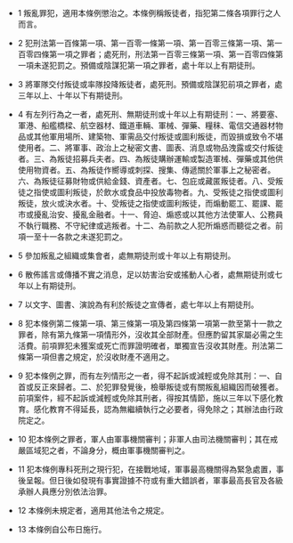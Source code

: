 * 1 叛亂罪犯，適用本條例懲治之。本條例稱叛徒者，指犯第二條各項罪行之人而言。

* 2 犯刑法第一百條第一項、第一百零一條第一項、第一百零三條第一項、第一百零四條第一項之罪者；處死刑，刑法第一百零三條第一項、第一百零四條第一項未遂犯罰之。預備或陰謀犯第一項之罪者，處十年以上有期徒刑。

* 3 將軍隊交付叛徒或率隊投降叛徒者，處死刑。預備或陰謀犯前項之罪者，處三年以上、十年以下有期徒刑。

* 4 有左列行為之一者，處死刑、無期徒刑或十年以上有期徒刑：一、將要塞、軍港、船艦橋樑、航空器材、鐵道車輛、軍械、彈藥、糧秣、電信交通器材物品或其他軍用場所、建築物、軍需品交付叛徒或圖利叛徒，而毀損或致令不堪使用者。二、將軍事、政治上之秘密文書、圖表、消息或物品洩露或交付叛徒者。三、為叛徒招募兵夫者。四、為叛徒購辦運輸或製造軍械、彈藥或其他供使用物資者。五、為叛徒作嚮導或刺探、搜集、傳遞關於軍事上之秘密者。六、為叛徒征募財物或供給金錢、資產者。七、包庇或藏匿叛徒者。八、受叛徒之指使或圖利叛徒，於飲水或食品中投放毒物者。九、受叛徒之指使或圖利叛徒，放火或決水者。十、受叛徒之指使或圖利叛徒，而煽動罷工、罷課、罷市或擾亂治安、擾亂金融者。十一、脅迫、煽惑或以其他方法使軍人、公務員不執行職務、不守紀律或逃叛者。十二、為前款之人犯所煽惑而聽從之者。前項一至十一各款之未遂犯罰之。

* 5 參加叛亂之組織或集會者，處無期徒刑或十年以上有期徒刑。

* 6 散佈謠言或傳播不實之消息，足以妨害治安或搖動人心者，處無期徒刑或七年以上有期徒刑。

* 7 以文字、圖書、演說為有利於叛徒之宣傳者，處七年以上有期徒刑。

* 8 犯本條例第二條第一項、第三條第一項及第四條第一項第一款至第十一款之罪者，除有第九條第一項情形外，沒收其全部財產。但應酌留其家屬必需之生活費。前項罪犯未獲案或死亡而罪證明確者，單獨宣告沒收其財產。刑法第二條第一項但書之規定，於沒收財產不適用之。

* 9 犯本條例之罪，而有左列情形之一者，得不起訴或減輕或免除其刑：一、自首或反正來歸者。二、於犯罪發覺後，檢舉叛徒或有關叛亂組織因而破獲者。前項案件，經不起訴或減輕或免除其刑者，得按其情節，施以三年以下感化教育。感化教育不得延長，認為無繼續執行之必要者，得免除之；其辦法由行政院定之。

* 10 犯本條例之罪者，軍人由軍事機關審判；非軍人由司法機關審判；其在戒嚴區域犯之者，不論身分，概由軍事機關審判之。

* 11 犯本條例專科死刑之現行犯，在接戰地域，軍事最高機關得為緊急處置，事後呈報。但日後如發現有事實證據不符或有重大錯誤者，軍事最高長官及各級承辦人員應分別依法治罪。

* 12 本條例未規定者，適用其他法令之規定。

* 13 本條例自公布日施行。

